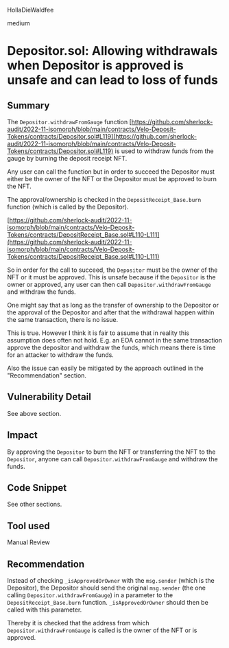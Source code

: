 HollaDieWaldfee

medium

# Depositor.sol: Allowing withdrawals when Depositor is approved is unsafe and can lead to loss of funds

## Summary
The `Depositor.withdrawFromGauge` function [https://github.com/sherlock-audit/2022-11-isomorph/blob/main/contracts/Velo-Deposit-Tokens/contracts/Depositor.sol#L119](https://github.com/sherlock-audit/2022-11-isomorph/blob/main/contracts/Velo-Deposit-Tokens/contracts/Depositor.sol#L119) is used to withdraw funds from the gauge by burning the deposit receipt NFT.

Any user can call the function but in order to succeed the Depositor must either be the owner of the NFT or the Depositor must be approved to burn the NFT.

The approval/ownership is checked in the `DepositReceipt_Base.burn` function (which is called by the Depositor).

[https://github.com/sherlock-audit/2022-11-isomorph/blob/main/contracts/Velo-Deposit-Tokens/contracts/DepositReceipt_Base.sol#L110-L111](https://github.com/sherlock-audit/2022-11-isomorph/blob/main/contracts/Velo-Deposit-Tokens/contracts/DepositReceipt_Base.sol#L110-L111)

So in order for the call to succeed, the `Depositor` must be the owner of the NFT or it must be approved.
This is unsafe because if the `Depositor` is the owner or approved, any user can then call `Depositor.withdrawFromGauge` and withdraw the funds.

One might say that as long as the transfer of ownership to the Depositor or the approval of the Depositor and after that the withdrawal happen within the same transaction, there is no issue.

This is true. However I think it is fair to assume that in reality this assumption does often not hold. 
E.g. an EOA cannot in the same transaction approve the depositor and withdraw the funds, which means there is time for an attacker to withdraw the funds.

Also the issue can easily be mitigated by the approach outlined in the "Recommendation" section.

## Vulnerability Detail
See above section.

## Impact
By approving the `Depositor` to burn the NFT or transferring the NFT to the `Depositor`, anyone can call `Depositor.withdrawFromGauge` and withdraw the funds.

## Code Snippet
See other sections.

## Tool used
Manual Review

## Recommendation
Instead of checking `_isApprovedOrOwner` with the `msg.sender` (which is the Depositor), the Depositor should send the original `msg.sender` (the one calling `Depositor.withdrawFromGauge`) in a parameter to the `DepositReceipt_Base.burn` function. `_isApprovedOrOwner` should then be called with this parameter.

Thereby it is checked that the address from which `Depositor.withdrawFromGauge` is called is the owner of the NFT or is approved.